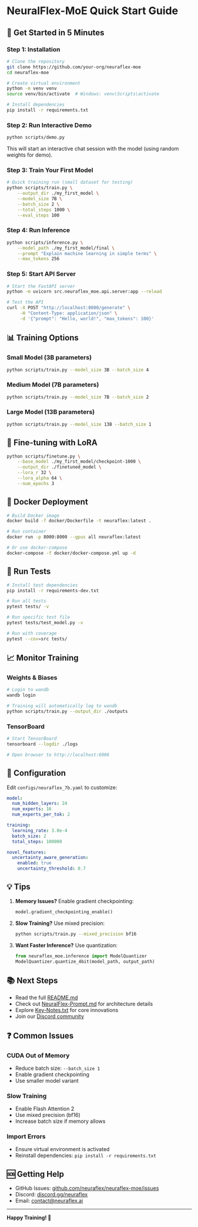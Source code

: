 # NeuralFlex-MoE Quick Start Guide

## 🚀 Get Started in 5 Minutes

### Step 1: Installation

```bash
# Clone the repository
git clone https://github.com/your-org/neuraflex-moe
cd neuraflex-moe

# Create virtual environment
python -m venv venv
source venv/bin/activate  # Windows: venv\Scripts\activate

# Install dependencies
pip install -r requirements.txt
```

### Step 2: Run Interactive Demo

```bash
python scripts/demo.py
```

This will start an interactive chat session with the model (using random weights for demo).

### Step 3: Train Your First Model

```bash
# Quick training run (small dataset for testing)
python scripts/train.py \
    --output_dir ./my_first_model \
    --model_size 7B \
    --batch_size 2 \
    --total_steps 1000 \
    --eval_steps 100
```

### Step 4: Run Inference

```bash
python scripts/inference.py \
    --model_path ./my_first_model/final \
    --prompt "Explain machine learning in simple terms" \
    --max_tokens 256
```

### Step 5: Start API Server

```bash
# Start the FastAPI server
python -m uvicorn src.neuraflex_moe.api.server:app --reload

# Test the API
curl -X POST "http://localhost:8000/generate" \
     -H "Content-Type: application/json" \
     -d '{"prompt": "Hello, world!", "max_tokens": 100}'
```

## 📊 Training Options

### Small Model (3B parameters)
```bash
python scripts/train.py --model_size 3B --batch_size 4
```

### Medium Model (7B parameters)
```bash
python scripts/train.py --model_size 7B --batch_size 2
```

### Large Model (13B parameters)
```bash
python scripts/train.py --model_size 13B --batch_size 1
```

## 🎯 Fine-tuning with LoRA

```bash
python scripts/finetune.py \
    --base_model ./my_first_model/checkpoint-1000 \
    --output_dir ./finetuned_model \
    --lora_r 32 \
    --lora_alpha 64 \
    --num_epochs 3
```

## 🐳 Docker Deployment

```bash
# Build Docker image
docker build -f docker/Dockerfile -t neuraflex:latest .

# Run container
docker run -p 8000:8000 --gpus all neuraflex:latest

# Or use docker-compose
docker-compose -f docker/docker-compose.yml up -d
```

## 🧪 Run Tests

```bash
# Install test dependencies
pip install -r requirements-dev.txt

# Run all tests
pytest tests/ -v

# Run specific test file
pytest tests/test_model.py -v

# Run with coverage
pytest --cov=src tests/
```

## 📈 Monitor Training

### Weights & Biases
```bash
# Login to wandb
wandb login

# Training will automatically log to wandb
python scripts/train.py --output_dir ./outputs
```

### TensorBoard
```bash
# Start TensorBoard
tensorboard --logdir ./logs

# Open browser to http://localhost:6006
```

## 🔧 Configuration

Edit `configs/neuraflex_7b.yaml` to customize:

```yaml
model:
  num_hidden_layers: 24
  num_experts: 16
  num_experts_per_tok: 2

training:
  learning_rate: 3.0e-4
  batch_size: 2
  total_steps: 100000

novel_features:
  uncertainty_aware_generation:
    enabled: true
    uncertainty_threshold: 0.7
```

## 💡 Tips

1. **Memory Issues?** Enable gradient checkpointing:
   ```python
   model.gradient_checkpointing_enable()
   ```

2. **Slow Training?** Use mixed precision:
   ```bash
   python scripts/train.py --mixed_precision bf16
   ```

3. **Want Faster Inference?** Use quantization:
   ```python
   from neuraflex_moe.inference import ModelQuantizer
   ModelQuantizer.quantize_4bit(model_path, output_path)
   ```

## 📚 Next Steps

- Read the full [README.md](README.md)
- Check out [NeuralFlex-Prompt.md](NeuralFlex-Prompt.md) for architecture details
- Explore [Key-Notes.txt](Key-Notes.txt) for core innovations
- Join our [Discord community](https://discord.gg/neuraflex)

## ❓ Common Issues

### CUDA Out of Memory
- Reduce batch size: `--batch_size 1`
- Enable gradient checkpointing
- Use smaller model variant

### Slow Training
- Enable Flash Attention 2
- Use mixed precision (bf16)
- Increase batch size if memory allows

### Import Errors
- Ensure virtual environment is activated
- Reinstall dependencies: `pip install -r requirements.txt`

## 🆘 Getting Help

- GitHub Issues: [github.com/neuraflex/neuraflex-moe/issues](https://github.com/neuraflex/neuraflex-moe/issues)
- Discord: [discord.gg/neuraflex](https://discord.gg/neuraflex)
- Email: contact@neuraflex.ai

---

**Happy Training! 🎉**
